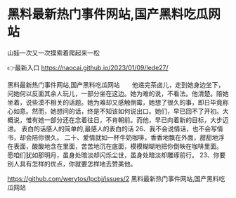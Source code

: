 # 黑料最新热门事件网站,国产黑料吃瓜网站
山娃一次又一次摸索着爬起来一松

👉最新入口 https://naocai.github.io/2023/01/09/lede27/

黑料最新热门事件网站,国产黑料吃瓜网站　　他递完茶卤儿，走到她身边坐下，问她何以反面其余人玩儿，一部分坐在这边。她为难的说，不看法。他清楚。陪她坐着，说些漠不相关的话题。她为难却又感触倒霉，她想了很久的事，即日毕竟称心如意。然而，她想问的话，终是不知该如何说出口。她们，早已回不了开初。大概说，惟有她一部分还在念着往日，不肯朝前。而他，早已向着新的目标，大步迈进。
	表白的话感人的简单的,最感人的表白的话	26、我不会说情话，也不会写情书，却会陪你很久。
	二十、爱情就如一杯牛奶咖啡，香香地飘在外面，甜甜地浮在表面，酸酸地含在里面，苦苦地沉在底面，模模糊糊地把你倒映在咖啡里面。
愿咱们犹如那明月，虽身处暗淡却闪烁尘世，虽身处暗淡却雕琢前行。
	23、你要别人具有怎样的优点，你就要怎样地去赞美他。

https://github.com/werytos/lpcbj/issues/2
黑料最新热门事件网站,国产黑料吃瓜网站
